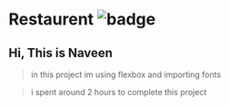 # Restaurent ![badge](https://img.shields.io/badge/second-project-yellow)

## Hi, This is Naveen

> in this project im using flexbox and importing fonts 

> i spent around 2 hours to complete this project
